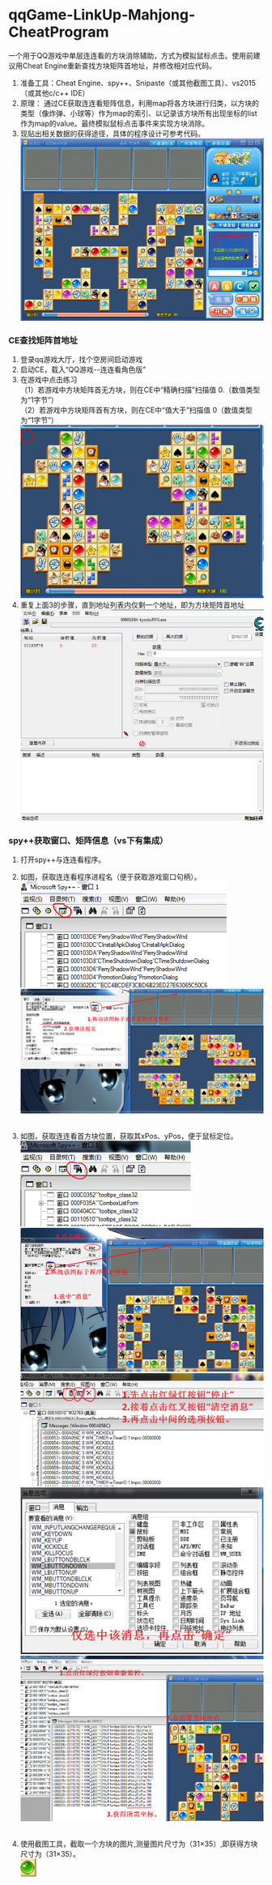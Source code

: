 # qqGame-LinkUp-Mahjong-CheatProgram
一个用于QQ游戏中单层连连看的方块消除辅助，方式为模拟鼠标点击。使用前建议用Cheat Engine重新查找方块矩阵首地址，并修改相对应代码。
1. 准备工具：Cheat Engine、spy++、Snipaste（或其他截图工具）、vs2015（或其他c/c++ IDE）
2. 原理： 通过CE获取连连看矩阵信息，利用map将各方块进行归类，以方块的类型（像炸弹、小球等）作为map的索引、以记录该方块所有出现坐标的list作为map的value。最终模拟鼠标点击事件来实现方块消除。
3. 现贴出相关数据的获得途径，具体的程序设计可参考代码。
![image](https://github.com/Gaveu/qqGame-LinkUp-Mahjong-CheatProgram/blob/master/LLKfuzhu/picture/01.png)


### CE查找矩阵首地址
1. 登录qq游戏大厅，找个空房间启动游戏
2. 启动CE，载入“QQ游戏--连连看角色版”
3. 在游戏中点击练习</br>
（1）若游戏中方块矩阵首无方块，则在CE中“精确扫描”扫描值 0.（数值类型为“1字节”）</br>
（2）若游戏中方块矩阵首有方块，则在CE中“值大于”扫描值 0（数值类型为“1字节”）</br>
![image](https://github.com/Gaveu/qqGame-LinkUp-Mahjong-CheatProgram/blob/master/LLKfuzhu/picture/02.png)
4. 重复上面3的步骤，直到地址列表内仅剩一个地址，即为方块矩阵首地址</br>
![image](https://github.com/Gaveu/qqGame-LinkUp-Mahjong-CheatProgram/blob/master/LLKfuzhu/picture/03.png)

### spy++获取窗口、矩阵信息（vs下有集成）
1. 打开spy++与连连看程序。
2. 如图，获取连连看程序进程名（便于获取游戏窗口句柄）。</br>
![image](https://github.com/Gaveu/qqGame-LinkUp-Mahjong-CheatProgram/blob/master/LLKfuzhu/picture/04.png)</br>
![image](https://github.com/Gaveu/qqGame-LinkUp-Mahjong-CheatProgram/blob/master/LLKfuzhu/picture/05.png)</br></br>


3. 如图，获取连连看首方块位置，获取其xPos、yPos，便于鼠标定位。</br>
![image](https://github.com/Gaveu/qqGame-LinkUp-Mahjong-CheatProgram/blob/master/LLKfuzhu/picture/06.png)</br>
![image](https://github.com/Gaveu/qqGame-LinkUp-Mahjong-CheatProgram/blob/master/LLKfuzhu/picture/07.png)</br>
![image](https://github.com/Gaveu/qqGame-LinkUp-Mahjong-CheatProgram/blob/master/LLKfuzhu/picture/08.png)</br>
![image](https://github.com/Gaveu/qqGame-LinkUp-Mahjong-CheatProgram/blob/master/LLKfuzhu/picture/09.png)</br>
![image](https://github.com/Gaveu/qqGame-LinkUp-Mahjong-CheatProgram/blob/master/LLKfuzhu/picture/10.png)</br></br>


4. 使用截图工具，截取一个方块的图片,测量图片尺寸为（31×35）,即获得方块尺寸为（31×35）。</br>
![image](https://github.com/Gaveu/qqGame-LinkUp-Mahjong-CheatProgram/blob/master/LLKfuzhu/picture/11.png)
